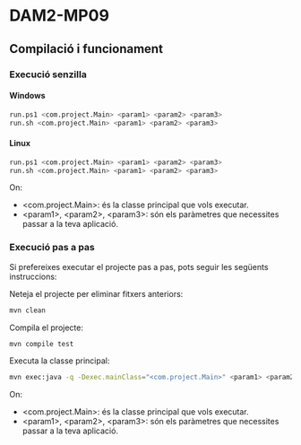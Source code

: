 # DAM2-MP09 #


## Compilació i funcionament ##

### Execució senzilla ###

#### Windows ####
```bash
run.ps1 <com.project.Main> <param1> <param2> <param3>
run.sh <com.project.Main> <param1> <param2> <param3>
```
#### Linux ####
```bash
run.ps1 <com.project.Main> <param1> <param2> <param3>
run.sh <com.project.Main> <param1> <param2> <param3>
```

On:
* <com.project.Main>: és la classe principal que vols executar.
* \<param1>, \<param2>, \<param3>: són els paràmetres que necessites passar a la teva aplicació.


### Execució pas a pas ###

Si prefereixes executar el projecte pas a pas, pots seguir les següents instruccions:

Neteja el projecte per eliminar fitxers anteriors:
```bash
mvn clean
```

Compila el projecte:
```bash
mvn compile test
```

Executa la classe principal:
```bash
mvn exec:java -q -Dexec.mainClass="<com.project.Main>" <param1> <param2> <param3>
```

On:
* <com.project.Main>: és la classe principal que vols executar.
* \<param1>, \<param2>, \<param3>: són els paràmetres que necessites passar a la teva aplicació.



